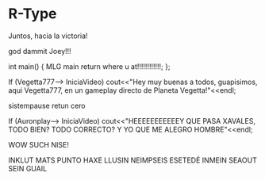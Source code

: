# R-Type
Juntos, hacia la victoria!

god dammit Joey!!!

int main()
{
  MLG main
  return where u at!!!!!!!!!!!!;
};

If (Vegetta777--> IniciaVideo)
  cout<<"Hey muy buenas a todos, guapisimos, aqui Vegetta777, en un gameplay directo de Planeta Vegetta!"<<endl;
  
  sistempause retun cero
  
If (Auronplay--> IniciaVideo)
  cout<<"HEEEEEEEEEEEY QUE PASA XAVALES, TODO BIEN? TODO CORRECTO? Y YO QUE ME ALEGRO HOMBRE"<<endl;

WOW SUCH NISE!


INKLUT MATS PUNTO HAXE
LLUSIN NEIMPSEIS ESETEDÉ
INMEIN SEAOUT SEIN GUAIL
